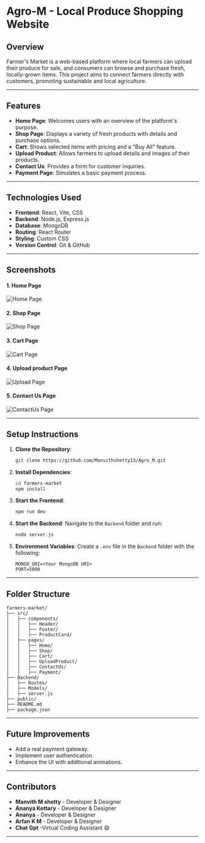 # Agro-M - Local Produce Shopping Website

## Overview
Farmer's Market is a web-based platform where local farmers can upload their produce for sale, and consumers can browse and purchase fresh, locally-grown items. This project aims to connect farmers directly with customers, promoting sustainable and local agriculture.

---

## Features
- **Home Page**: Welcomes users with an overview of the platform's purpose.
- **Shop Page**: Displays a variety of fresh products with details and purchase options.
- **Cart**: Shows selected items with pricing and a "Buy All" feature.
- **Upload Product**: Allows farmers to upload details and images of their products.
- **Contact Us**: Provides a form for customer inquiries.
- **Payment Page**: Simulates a basic payment process.

---

## Technologies Used
- **Frontend**: React, Vite, CSS
- **Backend**: Node.js, Express.js
- **Database**: MongoDB
- **Routing**: React Router
- **Styling**: Custom CSS
- **Version Control**: Git & GitHub

---

## Screenshots
#### **1. Home Page**
![Home Page](Screenshots/Home.png)

#### **2. Shop Page**
![Shop Page](Screenshots/Shop.png)

#### **3. Cart Page**
![Cart Page](Screenshots/Cart.png)

#### **4. Upload product Page**
![Upload Page](Screenshots/UploadProduct.png)

#### **5. Contact Us Page**
![ContactUs Page](Screenshots/Contactus.png)



---

## Setup Instructions
1. **Clone the Repository**:
   ```bash
   git clone https://github.com/Manvithshetty13/Agro_M.git
   ```
2. **Install Dependencies**:
   ```bash
   cd farmers-market
   npm install
   ```
3. **Start the Frontend**:
   ```bash
   npm run dev
   ```
4. **Start the Backend**:
   Navigate to the `Backend` folder and run:
   ```bash
   node server.js
   ```
5. **Environment Variables**:
   Create a `.env` file in the `Backend` folder with the following:
   ```env
   MONGO_URI=<Your MongoDB URI>
   PORT=5000
   ```

---

## Folder Structure
```
farmers-market/
├── src/
│   ├── components/
│   │   ├── Header/
│   │   ├── Footer/
│   │   ├── ProductCard/
│   ├── pages/
│   │   ├── Home/
│   │   ├── Shop/
│   │   ├── Cart/
│   │   ├── UploadProduct/
│   │   ├── ContactUs/
│   │   ├── Payment/
├── Backend/
│   ├── Routes/
│   ├── Models/
│   ├── server.js
├── public/
├── README.md
├── package.json
```

---

## Future Improvements
- Add a real payment gateway.
- Implement user authentication.
- Enhance the UI with additional animations.

---

## Contributors
- **Manvith M shetty** - Developer & Designer
- **Ananya Kottary** - Developer & Designer
- **Ananya** - Developer & Designer
- **Arfan K M** - Developer & Designer
- **Chat Gpt** -Virtual Coding Assistant 😄

---


